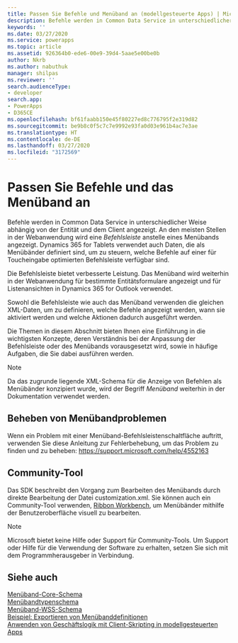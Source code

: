 ```yaml
---
title: Passen Sie Befehle und Menüband an (modellgesteuerte Apps) | Microsoft Docs
description: Befehle werden in Common Data Service in unterschiedlicher Weise abhängig von der Entität und dem Client angezeigt. An den meisten Stellen in der Webanwendung wird eine Befehlsleiste anstelle eines Menübands angezeigt. Dynamics 365 für Tablets verwendet auch Daten, die als Menübänder definiert sind, um zu steuern, welche Befehle auf einer für Toucheingabe optimierten Befehlsleiste verfügbar sind.
keywords: ''
ms.date: 03/27/2020
ms.service: powerapps
ms.topic: article
ms.assetid: 926364b0-ede6-00e9-39d4-5aae5e00be0b
author: Nkrb
ms.author: nabuthuk
manager: shilpas
ms.reviewer: ''
search.audienceType:
- developer
search.app:
- PowerApps
- D365CE
ms.openlocfilehash: bf61faabb150e45f80227ed8c776795f2e319d82
ms.sourcegitcommit: be9b8c0f5c7c7e9992e93fa0d03e961b4ac7e3ae
ms.translationtype: HT
ms.contentlocale: de-DE
ms.lasthandoff: 03/27/2020
ms.locfileid: "3172569"
---
```

# <a name="customize-commands-and-the-ribbon"></a>Passen Sie Befehle und das Menüband an

Befehle werden in Common Data Service in unterschiedlicher Weise abhängig von der Entität und dem Client angezeigt. An den meisten Stellen in der Webanwendung wird eine *Befehlsleiste* anstelle eines Menübands angezeigt. Dynamics 365 for Tablets verwendet auch Daten, die als Menübänder definiert sind, um zu steuern, welche Befehle auf einer für Toucheingabe optimierten Befehlsleiste verfügbar sind.  
  
 Die Befehlsleiste bietet verbesserte Leistung. Das Menüband wird weiterhin in der Webanwendung für bestimmte Entitätsformulare angezeigt und für Listenansichten in Dynamics 365 for Outlook verwendet.  
  
 Sowohl die Befehlsleiste wie auch das Menüband verwenden die gleichen XML-Daten, um zu definieren, welche Befehle angezeigt werden, wann sie aktiviert werden und welche Aktionen dadurch ausgeführt werden.  
  
 Die Themen in diesem Abschnitt bieten Ihnen eine Einführung in die wichtigsten Konzepte, deren Verständnis bei der Anpassung der Befehlsleiste oder des Menübands vorausgesetzt wird, sowie in häufige Aufgaben, die Sie dabei ausführen werden.  
  
> [!NOTE]
>  Da das zugrunde liegende XML-Schema für die Anzeige von Befehlen als Menübänder konzipiert wurde, wird der Begriff *Menüband* weiterhin in der Dokumentation verwendet werden.  
  
## <a name="troubleshoot-ribbon-issues"></a>Beheben von Menübandproblemen

Wenn ein Problem mit einer Menüband-Befehlsleistenschaltfläche auftritt, verwenden Sie diese Anleitung zur Fehlerbehebung, um das Problem zu finden und zu beheben: <https://support.microsoft.com/help/4552163>


## <a name="community-tool"></a>Community-Tool
Das SDK beschreibt den Vorgang zum Bearbeiten des Menübands durch direkte Bearbeitung der Datei customization.xml. Sie können auch ein Community-Tool verwenden, [Ribbon Workbench](https://www.develop1.net/public/rwb/ribbonworkbench.aspx), um Menübänder mithilfe der Benutzeroberfläche visuell zu bearbeiten. 

> [!NOTE]
> Microsoft bietet keine Hilfe oder Support für Community-Tools. Um Support oder Hilfe für die Verwendung der Software zu erhalten, setzen Sie sich mit dem Programmherausgeber in Verbindung.  
  
  
## <a name="see-also"></a>Siehe auch  

 [Menüband-Core-Schema](ribbon-core-schema.md)  
 [Menübandtypenschema](ribbon-types-schema.md)  
 [Menüband-WSS-Schema](ribbon-wss-schema.md)<br/> 
 [Beispiel: Exportieren von Menübanddefinitionen](sample-export-ribbon-definitions.md)<br/> 
 [Anwenden von Geschäftslogik mit Client-Skripting in modellgesteuerten Apps](client-scripting.md)
